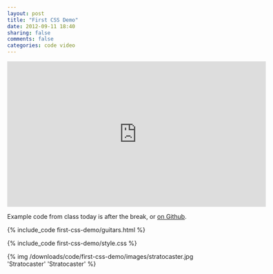 ```yaml
---
layout: post
title: "First CSS Demo"
date: 2012-09-11 18:40
sharing: false
comments: false
categories: code video
---
```


<iframe src="http://player.vimeo.com/video/49288451" width="600" height="338" frameborder="0" webkitAllowFullScreen mozallowfullscreen allowFullScreen></iframe>

Example code from class today is after the break, or [on Github](https://github.com/mkornblum/de271-fa12/tree/master/source/downloads/code/first-css-demo).

<!-- more -->

{% include_code first-css-demo/guitars.html %}

{% include_code first-css-demo/style.css %}

{% img /downloads/code/first-css-demo/images/stratocaster.jpg 'Stratocaster' 'Stratocaster' %}
